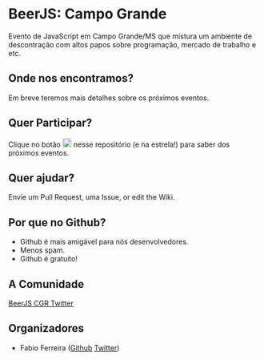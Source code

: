 # BeerJS: Campo Grande

Evento de JavaScript em Campo Grande/MS que mistura um ambiente de descontração com altos papos sobre programação, mercado de trabalho e etc.

## Onde nos encontramos?

Em breve teremos mais detalhes sobre os próximos eventos.

Quer Participar?
-------------

Clique no botão <img src="http://beerjs.github.io/sf/assets/watch.png" height="18"> nesse repositório (e na estrela!) para saber dos próximos eventos.

## Quer ajudar?

Envie um Pull Request, uma Issue, or edit the Wiki.

## Por que no Github?

* Github é mais amigável para nós desenvolvedores.  
* Menos spam.
* Github é gratuito!

## A Comunidade

[BeerJS CGR Twitter](https://twitter.com/BeerjsCgr)<br />


## Organizadores

* Fabio Ferreira ([Github](https://github.com/fabiomferreira) [Twitter](https://twitter.com/fabiowebdev))

